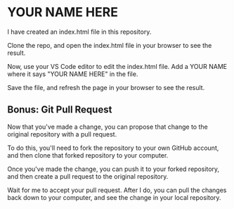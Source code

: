 # YOUR NAME HERE

I have created an index.html file in this repository.

Clone the repo, and open the index.html file in your browser to see the result.

Now, use your VS Code editor to edit the index.html file. Add a YOUR NAME where it says "YOUR NAME HERE" in the file.

Save the file, and refresh the page in your browser to see the result.

## Bonus: Git Pull Request
Now that you've made a change, you can propose that change to the original repository with a pull request.

To do this, you'll need to fork the repository to your own GitHub account, and then clone that forked repository to your computer.

Once you've made the change, you can push it to your forked repository, and then create a pull request to the original repository.

Wait for me to accept your pull request. After I do, you can pull the changes back down to your computer, and see the change in your local repository.